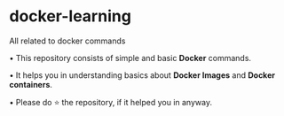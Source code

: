 # docker-learning
All related to docker commands

• This repository consists of simple and basic __Docker__ commands.

• It helps you in understanding basics about __Docker Images__ and __Docker containers__.

• Please do ⭐ the repository, if it helped you in anyway.
